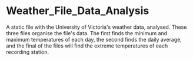 # Weather_File_Data_Analysis
A static file with the University of Victoria's weather data, analysed.
These three files organise the file's data. The first finds the minimum and maximum temperatures of each day,
the second finds the daily average, and the final of the files will find the extreme temperatures of each recording station.
